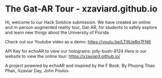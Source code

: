 # The Gat-AR Tour - xzaviard.github.io
Hi, welcome to our Hack Solstice submission. We have created an online and in-person augmented reality tour, Gat-AR, for students to safely explore
and learn new things about the University of Florida. 

Check out our Youtube video as a demo: https://youtu.be/LTWJeRq7FN8

API Key for echoAR to view our holograms: jolly-bush-9124
Here is our website to view the online tour: https://xzaviard.github.io/

A project powered by echoAR and inspired by the F Book. 
By Phuong Thao Phan, Xzaviar Day, John Poulos


